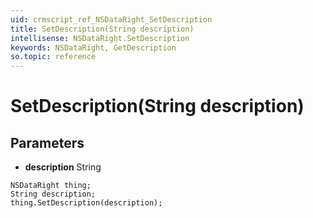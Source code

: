 ```yaml
---
uid: crmscript_ref_NSDataRight_SetDescription
title: SetDescription(String description)
intellisense: NSDataRight.SetDescription
keywords: NSDataRight, GetDescription
so.topic: reference
---
```


# SetDescription(String description)

## Parameters

* **description** String

```crmscript
NSDataRight thing;
String description;
thing.SetDescription(description);
```

